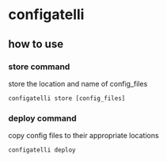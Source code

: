 # configatelli
## how to use
### store command
store the location and name of config_files
```
configatelli store [config_files]
```
### deploy command
copy config files to their appropriate locations
```
configatelli deploy
```
